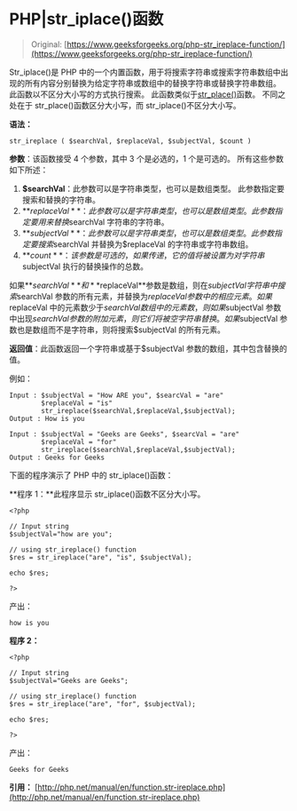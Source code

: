 # PHP|str_iplace()函数

> Original: [https://www.geeksforgeeks.org/php-str_ireplace-function/](https://www.geeksforgeeks.org/php-str_ireplace-function/)

Str_iplace()是 PHP 中的一个内置函数，用于将搜索字符串或搜索字符串数组中出现的所有内容分别替换为给定字符串或数组中的替换字符串或替换字符串数组。 此函数以不区分大小写的方式执行搜索。 此函数类似于[str_place()](https://www.geeksforgeeks.org/php-str_replace-function/)函数。 不同之处在于 str_place()函数区分大小写，而 str_iplace()不区分大小写。

**语法：**

```
str_ireplace ( $searchVal, $replaceVal, $subjectVal, $count )
```

**参数**：该函数接受 4 个参数，其中 3 个是必选的，1 个是可选的。 所有这些参数如下所述：

1.  **$searchVal**：此参数可以是字符串类型，也可以是数组类型。 此参数指定要搜索和替换的字符串。
2.  **$replaceVal**：此参数可以是字符串类型，也可以是数组类型。 此参数指定要用来替换$searchVal 字符串的字符串。
3.  **$subjectVal**：此参数可以是字符串类型，也可以是数组类型。 此参数指定要搜索$searchVal 并替换为$replaceVal 的字符串或字符串数组。
4.  **$count**：该参数是可选的，如果传递，它的值将被设置为对字符串$subjectVal 执行的替换操作的总数。

如果**$searchVal**和**$replaceVal**参数是数组，则在$subjectVal 字符串中搜索$searchVal 参数的所有元素，并替换为$replaceVal 参数中的相应元素。 如果$replaceVal 中的元素数少于$searchVal 数组中的元素数，则如果$subjectVal 参数中出现$searchVal 参数的附加元素，则它们将被空字符串替换。 如果$subjectVal 参数也是数组而不是字符串，则将搜索$subjectVal 的所有元素。

**返回值**：此函数返回一个字符串或基于$subjectVal 参数的数组，其中包含替换的值。

例如：

```
Input : $subjectVal = "How ARE you", $searcVal = "are"
        $replaceVal = "is"
        str_ireplace($searchVal,$replaceVal,$subjectVal);
Output : How is you 

Input : $subjectVal = "Geeks are Geeks", $searcVal = "are"
        $replaceVal = "for"
        str_ireplace($searchVal,$replaceVal,$subjectVal);
Output : Geeks for Geeks

```

下面的程序演示了 PHP 中的 str_iplace()函数：

**程序 1：**此程序显示 str_iplace()函数不区分大小写。

```
<?php

// Input string
$subjectVal="how are you";

// using str_ireplace() function
$res = str_ireplace("are", "is", $subjectVal);

echo $res;

?>

```

产出：

```
how is you
```

**程序 2：**

```
<?php

// Input string
$subjectVal="Geeks are Geeks";

// using str_ireplace() function
$res = str_ireplace("are", "for", $subjectVal);

echo $res;

?>

```

产出：

```
Geeks for Geeks
```

**引用：**
[http://php.net/manual/en/function.str-ireplace.php](http://php.net/manual/en/function.str-ireplace.php)